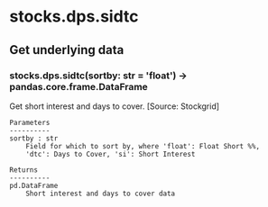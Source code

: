 # stocks.dps.sidtc

## Get underlying data 
### stocks.dps.sidtc(sortby: str = 'float') -> pandas.core.frame.DataFrame

Get short interest and days to cover. [Source: Stockgrid]

    Parameters
    ----------
    sortby : str
        Field for which to sort by, where 'float': Float Short %%,
        'dtc': Days to Cover, 'si': Short Interest

    Returns
    ----------
    pd.DataFrame
        Short interest and days to cover data
